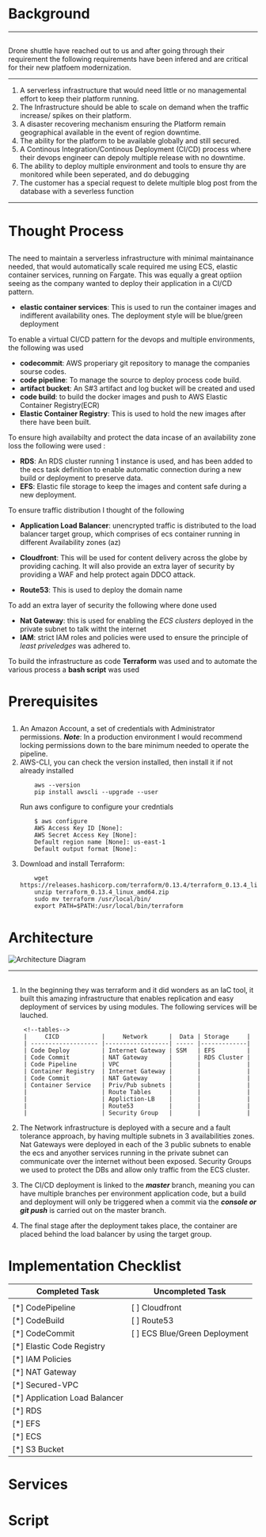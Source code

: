
<!--Headings -->
# Background
<!-- horizonal rule -->
___
<!-- body -->
##
Drone shuttle have reached out to us and after going through their requirement the following requirements have been infered and are critical for their new platfoem modernization.

<!-- horizonal rule -->
___

<!--OL -->
1. A serverless infrastructure that would need little or no managemental effort to keep their platform running.
1. The Infrastructure should be able to scale on demand when the traffic increase/ spikes on their platform.
1. A disaster recovering mechanism ensuring the Platform remain geographical available in the event of region downtime.
1. The ability for the platform to be available globally and still secured.
1. A Continous Integration/Continous Deployment (CI/CD) process where their devops engineer can depoly multiple release with no downtime.
1. The ability to deploy multiple environment and tools to ensure thy are monitored while been seperated, and do debugging
1. The customer has a special request to delete multiple blog post from the database with a severless function

<!-- horizonal rule -->
___

<!--Headings -->
# Thought Process
<!-- body -->
##

The need to maintain a serverless infrastructure with minimal maintainance needed, that would automatically scale required me using ECS, elastic container services, running on Fargate. This was equally a great optiion seeing as the company wanted to deploy their application in a CI/CD pattern. 
<!-- UL -->
* **elastic container services**: This is used to run the container images and indifferent availability ones. The deployment style will be blue/green deployment

To enable a virtual CI/CD pattern for the devops and multiple environments, the following was used

<!-- UL -->
* **codecommit**: AWS properiary git repository to manage the companies sourse codes.
* **code pipeline**: To manage the source to deploy process code build.
* **artifact bucket**: An S#3 artifact and log bucket will be created and used
* **code build**: to build the docker images and push to AWS Elastic Container Registry(ECR)
* **Elastic Container Registry**: This is used to hold the new images after there have been built.

To ensure high availabilty and protect the data incase of an availability zone loss the  following were used :
<!-- UL -->
* **RDS**: An RDS cluster running 1 instance is used, and has been added to the ecs task definition to enable automatic connection during a new build or deployment to preserve data.
* **EFS**: Elastic file storage to keep the images and content safe during a new deployment.


To ensure traffic distribution I thought of the following
<!-- UL -->
* **Application Load Balancer**: unencrypted traffic is distributed to the load balancer target group, which comprises of ecs container running in different Availability zones (az)

* **Cloudfront**: This will be used for content delivery across the globe by providing caching. It will also provide an extra layer of security by providing a WAF and help protect again DDCO attack.

* **Route53**: This is used to deploy the domain name 

To add an extra layer of security the following where done used
<!-- UL -->
* **Nat Gateway**: this is used for enabling the *ECS clusters* deployed in the private subnet to talk witht the internet
* **IAM**: strict IAM roles and policies were used to ensure the principle of *least priveledges* was adhered to.

To build the infrastructure as code **Terraform** was used and to automate the various process a **bash script** was used

<!--Headings -->
# Prerequisites
<!-- body -->
##
<!--OL -->
1. An Amazon Account, a set of credentials with Administrator permissions. ***Note***: In a production environment I would recommend locking permissions down to the bare minimum needed to operate the pipeline.
1. AWS-CLI, you can check the version installed, then install it if not already installed
    ```
        aws --version
        pip install awscli --upgrade --user
    ```
    Run aws configure to configure your credntials
    ```
        $ aws configure
        AWS Access Key ID [None]: 
        AWS Secret Access Key [None]: 
        Default region name [None]: us-east-1
        Default output format [None]: 
1. Download and install Terraform:
    ```
        wget https://releases.hashicorp.com/terraform/0.13.4/terraform_0.13.4_linux_amd64.zip
        unzip terraform_0.13.4_linux_amd64.zip
        sudo mv terraform /usr/local/bin/
        export PATH=$PATH:/usr/local/bin/terraform
    ```


<!--Headings -->
# Architecture

<!--image-->
![Architecture Diagram](https://github.com/ochuko3d/Nordcloud/blob/main/Images/Architecture.jpeg)

<!-- horizonal rule -->
___
<!-- body -->
##
<!--OL -->
1. In the beginning they was terraform and it did wonders as an IaC tool, it built this amazing infrastructure that enables replication and easy deployment of services by using modules. The following services will be lauched.

        <!--tables-->
        |     CICD            |     Network      |  Data | Storage     |
        | ------------------- |------------------| ----- |-------------|
        | Code Deploy         | Internet Gateway | SSM   | EFS         |
        | Code Commit         | NAT Gateway      |       | RDS Cluster |
        | Code Pipeline       | VPC              |       |             |    
        | Container Registry  | Internet Gateway |       |             |
        | Code Commit         | NAT Gateway      |       |             |
        | Container Service   | Priv/Pub subnets |       |             |
        |                     | Route Tables     |       |             |
        |                     | Appliction-LB    |       |             |
        |                     | Route53          |       |             |
        |                     | Security Group   |       |             |

1. The Network infrastructure is deployed with a secure and a fault tolerance approach, by having multiple subnets in 3 availabilities zones. Nat Gateways were deployed in each of the 3 public subnets to enable the ecs and anyother services running in the private subnet can communicate over the internet without been exposed. Security Groups we used to protect the DBs and allow only traffic from the ECS cluster.

1. The CI/CD deployment is linked to the ***master*** branch, meaning you can have multiple branches per environment application code, but a build and deployment will only be triggered when a commit via the ***console or git push*** is carried out on the master branch.

1. The final stage after the deployment takes place, the container are placed behind the load balancer by using the target group.
<!--Headings -->
# Implementation Checklist

<!--tables-->

| Completed Task                   | Uncompleted Task             | 
| -------------------------------- |----------------------------- | 
| <!-- tasklist -->                |<!-- tasklist -->             |
|  [*] CodePipeline                | [ ] Cloudfront               | 
|  [*] CodeBuild                   | [ ] Route53                  |
|  [*] CodeCommit                  | [ ] ECS Blue/Green Deployment|
|  [*] Elastic Code Registry       |                              |  
|  [*] IAM Policies                |                              |
|  [*] NAT Gateway                 |                              |
|  [*] Secured-VPC                 |                              |
|  [*] Application Load Balancer   |                              |
|  [*] RDS                         |                              |
|  [*] EFS                         |                              |
|  [*] ECS                         |                              |
|  [*] S3 Bucket                   |                              |

<!--Headings -->
# Services

<!--Headings -->
# Script

